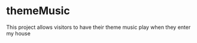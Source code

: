 themeMusic
==========

This project allows visitors to have their theme music play when they enter my house